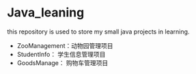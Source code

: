 # Java_leaning

this repository is used to store my small java projects in learning.

- ZooManagement：动物园管理项目
- StudentInfo：  学生信息管理项目
- GoodsManage：  购物车管理项目